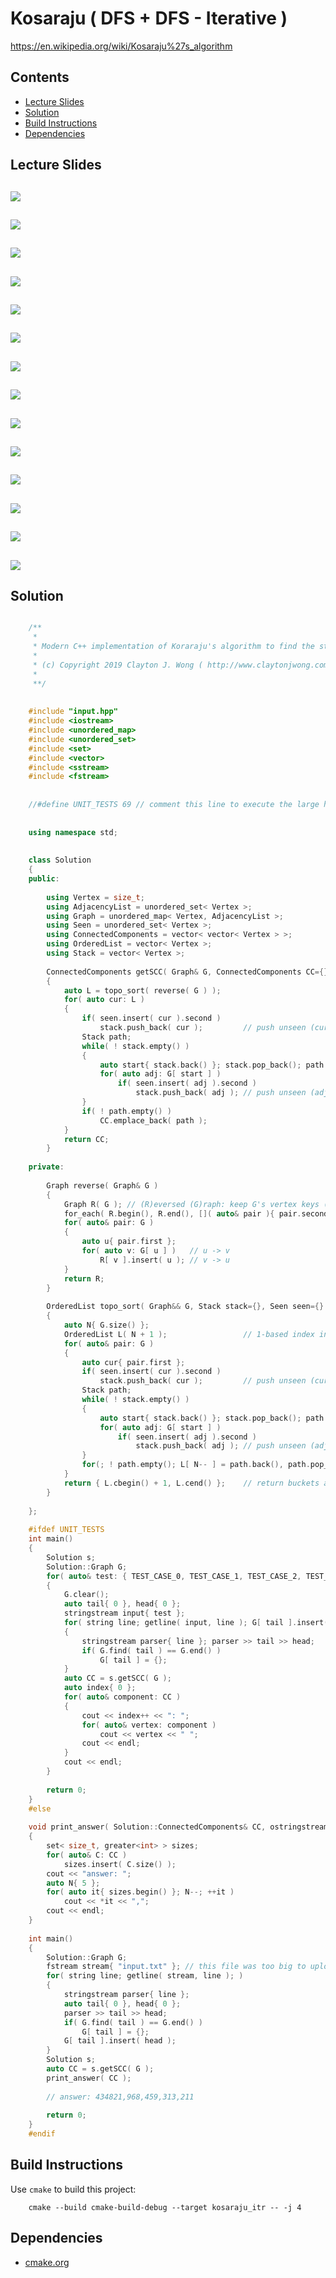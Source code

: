 # Kosaraju ( DFS + DFS - Iterative )
https://en.wikipedia.org/wiki/Kosaraju%27s_algorithm

## Contents
* [Lecture Slides](#lecture-slides)
* [Solution](#solution)
* [Build Instructions](#build-instructions)
* [Dependencies](#dependencies)

## Lecture Slides
![](https://github.com/claytonjwong/Algorithms-Stanford/blob/master/course2/kosaraju_itr/documentation/scc_01.png)
---
![](https://github.com/claytonjwong/Algorithms-Stanford/blob/master/course2/kosaraju_itr/documentation/scc_02.png)
---
![](https://github.com/claytonjwong/Algorithms-Stanford/blob/master/course2/kosaraju_itr/documentation/scc_03.png)
---
![](https://github.com/claytonjwong/Algorithms-Stanford/blob/master/course2/kosaraju_itr/documentation/scc_04.png)
---
![](https://github.com/claytonjwong/Algorithms-Stanford/blob/master/course2/kosaraju_itr/documentation/scc_05.png)
---
![](https://github.com/claytonjwong/Algorithms-Stanford/blob/master/course2/kosaraju_itr/documentation/scc_06.png)
---
![](https://github.com/claytonjwong/Algorithms-Stanford/blob/master/course2/kosaraju_itr/documentation/scc_07.png)
---
![](https://github.com/claytonjwong/Algorithms-Stanford/blob/master/course2/kosaraju_itr/documentation/scc_08.png)
---
![](https://github.com/claytonjwong/Algorithms-Stanford/blob/master/course2/kosaraju_itr/documentation/scc_09.png)
---
![](https://github.com/claytonjwong/Algorithms-Stanford/blob/master/course2/kosaraju_itr/documentation/scc_10.png)
---
![](https://github.com/claytonjwong/Algorithms-Stanford/blob/master/course2/kosaraju_itr/documentation/scc_11.png)
---
![](https://github.com/claytonjwong/Algorithms-Stanford/blob/master/course2/kosaraju_itr/documentation/scc_12.png)
---
![](https://github.com/claytonjwong/Algorithms-Stanford/blob/master/course2/kosaraju_itr/documentation/scc_13.png)
---
![](https://github.com/claytonjwong/Algorithms-Stanford/blob/master/course2/kosaraju_itr/documentation/scc_14.png)
---

## Solution
```cpp

    /**
     *
     * Modern C++ implementation of Koraraju's algorithm to find the strongly connected components of a directed graph
     *
     * (c) Copyright 2019 Clayton J. Wong ( http://www.claytonjwong.com )
     *
     **/
    
    
    #include "input.hpp"
    #include <iostream>
    #include <unordered_map>
    #include <unordered_set>
    #include <set>
    #include <vector>
    #include <sstream>
    #include <fstream>
    
    
    //#define UNIT_TESTS 69 // comment this line to execute the large homework assignment instead of small unit tests
    
    
    using namespace std;
    
    
    class Solution
    {
    public:
    
        using Vertex = size_t;
        using AdjacencyList = unordered_set< Vertex >;
        using Graph = unordered_map< Vertex, AdjacencyList >;
        using Seen = unordered_set< Vertex >;
        using ConnectedComponents = vector< vector< Vertex > >;
        using OrderedList = vector< Vertex >;
        using Stack = vector< Vertex >;
    
        ConnectedComponents getSCC( Graph& G, ConnectedComponents CC={}, Stack stack={}, Seen seen={} )
        {
            auto L = topo_sort( reverse( G ) );
            for( auto cur: L )
            {
                if( seen.insert( cur ).second )
                    stack.push_back( cur );         // push unseen (cur)rent vertex onto the stack
                Stack path;
                while( ! stack.empty() )
                {
                    auto start{ stack.back() }; stack.pop_back(); path.push_back( start );
                    for( auto adj: G[ start ] )
                        if( seen.insert( adj ).second )
                            stack.push_back( adj ); // push unseen (adj)acent vertex onto the stack
                }
                if( ! path.empty() )
                    CC.emplace_back( path );
            }
            return CC;
        }
    
    private:
    
        Graph reverse( Graph& G )
        {
            Graph R( G ); // (R)eversed (G)raph: keep G's vertex keys ( pair.first ), but clear G's adjacency lists ( pair.second )
            for_each( R.begin(), R.end(), []( auto& pair ){ pair.second={}; });
            for( auto& pair: G )
            {
                auto u{ pair.first };
                for( auto v: G[ u ] )   // u -> v
                    R[ v ].insert( u ); // v -> u
            }
            return R;
        }
    
        OrderedList topo_sort( Graph&& G, Stack stack={}, Seen seen={} )
        {
            auto N{ G.size() };
            OrderedList L( N + 1 );                 // 1-based index input vertex identifiers ( i.e. 1 to 875714 )
            for( auto& pair: G )
            {
                auto cur{ pair.first };
                if( seen.insert( cur ).second )
                    stack.push_back( cur );         // push unseen (cur)rent vertex onto the stack
                Stack path;
                while( ! stack.empty() )
                {
                    auto start{ stack.back() }; stack.pop_back(); path.push_back( start );
                    for( auto adj: G[ start ] )
                        if( seen.insert( adj ).second )
                            stack.push_back( adj ); // push unseen (adj)acent vertex onto the stack
                }
                for(; ! path.empty(); L[ N-- ] = path.back(), path.pop_back() );
            }
            return { L.cbegin() + 1, L.cend() };    // return buckets as 0-based index of [ 1 : N+1 ) ( i.e. 0 to 875713 )
        }
    
    };
    
    #ifdef UNIT_TESTS
    int main()
    {
        Solution s;
        Solution::Graph G;
        for( auto& test: { TEST_CASE_0, TEST_CASE_1, TEST_CASE_2, TEST_CASE_3, TEST_CASE_4, TEST_CASE_5, TEST_CASE_6, TEST_CASE_7 } )
        {
            G.clear();
            auto tail{ 0 }, head{ 0 };
            stringstream input{ test };
            for( string line; getline( input, line ); G[ tail ].insert( head ) )
            {
                stringstream parser{ line }; parser >> tail >> head;
                if( G.find( tail ) == G.end() )
                    G[ tail ] = {};
            }
            auto CC = s.getSCC( G );
            auto index{ 0 };
            for( auto& component: CC )
            {
                cout << index++ << ": ";
                for( auto& vertex: component )
                    cout << vertex << " ";
                cout << endl;
            }
            cout << endl;
        }
    
        return 0;
    }
    #else
    
    void print_answer( Solution::ConnectedComponents& CC, ostringstream stream=ostringstream() )
    {
        set< size_t, greater<int> > sizes;
        for( auto& C: CC )
            sizes.insert( C.size() );
        cout << "answer: ";
        auto N{ 5 };
        for( auto it{ sizes.begin() }; N--; ++it )
            cout << *it << ",";
        cout << endl;
    }
    
    int main()
    {
        Solution::Graph G;
        fstream stream{ "input.txt" }; // this file was too big to upload to github, so it is compressed as "input.txt.zip"
        for( string line; getline( stream, line ); )
        {
            stringstream parser{ line };
            auto tail{ 0 }, head{ 0 };
            parser >> tail >> head;
            if( G.find( tail ) == G.end() )
                G[ tail ] = {};
            G[ tail ].insert( head );
        }
        Solution s;
        auto CC = s.getSCC( G );
        print_answer( CC );
    
        // answer: 434821,968,459,313,211
    
        return 0;
    }
    #endif

```

## Build Instructions
Use ```cmake``` to build this project:

```
    cmake --build cmake-build-debug --target kosaraju_itr -- -j 4
```

## Dependencies
* [cmake.org](https://cmake.org)
